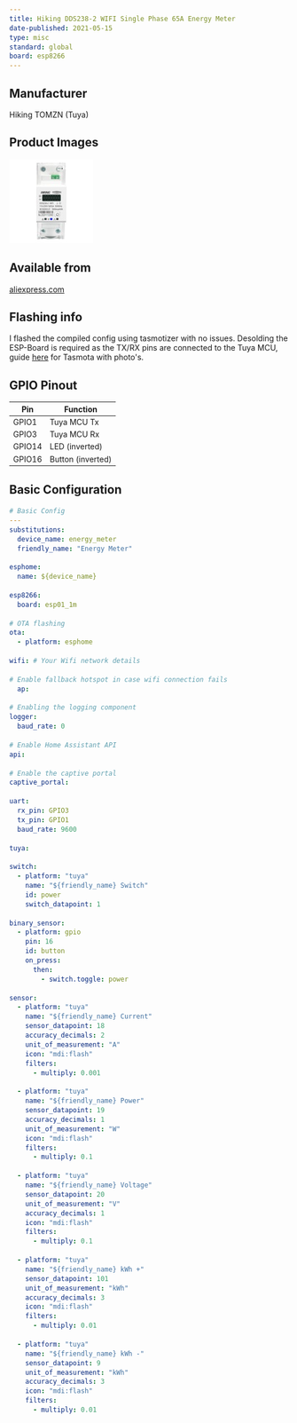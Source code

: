 ```yaml
---
title: Hiking DDS238-2 WIFI Single Phase 65A Energy Meter
date-published: 2021-05-15
type: misc
standard: global
board: esp8266
---
```


## Manufacturer

Hiking TOMZN (Tuya)

## Product Images

![Product Image](hiking_DDS238-2.jpg "Product Image")

## Available from

[aliexpress.com](https://www.aliexpress.com/item/1005002409492948.html)

## Flashing info

I flashed the compiled config using tasmotizer with no issues. Desolding the ESP-Board is required as the TX/RX pins are connected to the Tuya MCU, guide [here](https://github.com/krikk/Hiking-DDS238-2-WIFI-Din-Rail-Energy-Meter-flashing-Tasmota) for Tasmota with photo's.

## GPIO Pinout

| Pin    | Function          |
| ------ | ----------------- |
| GPIO1  | Tuya MCU Tx       |
| GPIO3  | Tuya MCU Rx       |
| GPIO14 | LED (inverted)    |
| GPIO16 | Button (inverted) |

## Basic Configuration

```yaml
# Basic Config
---
substitutions:
  device_name: energy_meter
  friendly_name: "Energy Meter"

esphome:
  name: ${device_name}

esp8266:
  board: esp01_1m
  
# OTA flashing
ota:
  - platform: esphome

wifi: # Your Wifi network details
  
# Enable fallback hotspot in case wifi connection fails  
  ap:

# Enabling the logging component
logger:
  baud_rate: 0

# Enable Home Assistant API
api:

# Enable the captive portal
captive_portal:

uart:
  rx_pin: GPIO3
  tx_pin: GPIO1
  baud_rate: 9600

tuya:

switch:
  - platform: "tuya"
    name: "${friendly_name} Switch"
    id: power
    switch_datapoint: 1

binary_sensor:
  - platform: gpio
    pin: 16
    id: button
    on_press:
      then:
        - switch.toggle: power

sensor:
  - platform: "tuya"
    name: "${friendly_name} Current"
    sensor_datapoint: 18
    accuracy_decimals: 2
    unit_of_measurement: "A"
    icon: "mdi:flash"
    filters:
      - multiply: 0.001

  - platform: "tuya"
    name: "${friendly_name} Power"
    sensor_datapoint: 19
    accuracy_decimals: 1
    unit_of_measurement: "W"
    icon: "mdi:flash"
    filters:
      - multiply: 0.1

  - platform: "tuya"
    name: "${friendly_name} Voltage"
    sensor_datapoint: 20
    unit_of_measurement: "V"
    accuracy_decimals: 1
    icon: "mdi:flash"
    filters:
      - multiply: 0.1

  - platform: "tuya"
    name: "${friendly_name} kWh +"
    sensor_datapoint: 101
    unit_of_measurement: "kWh"
    accuracy_decimals: 3
    icon: "mdi:flash"
    filters:
      - multiply: 0.01

  - platform: "tuya"
    name: "${friendly_name} kWh -"
    sensor_datapoint: 9
    unit_of_measurement: "kWh"
    accuracy_decimals: 3
    icon: "mdi:flash"
    filters:
      - multiply: 0.01
```
